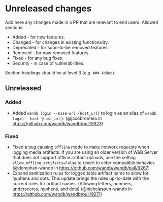 # Unreleased changes

Add here any changes made in a PR that are relevant to end users. Allowed sections:

- Added - for new features.
- Changed - for changes in existing functionality.
- Deprecated - for soon-to-be removed features.
- Removed - for now removed features.
- Fixed - for any bug fixes.
- Security - in case of vulnerabilities.

Section headings should be at level 3 (e.g. `### Added`).

## Unreleased

### Added

- Added `wandb login --base-url {host_url}` to login as an alias of `wandb login --host {host_url}`. (@jacobromero in https://github.com/wandb/wandb/pull/9323)

### Fixed

- Fixed a bug causing `offline` mode to make network requests when logging media artifacts. If you are using an older version of W&B Server that does not support offline artifact uploads, use the setting `allow_offline_artifacts=False` to revert to older compatible behavior. (@domphan-wandb in https://github.com/wandb/wandb/pull/9267)
- Expand sanitization rules for logged table artifact name to allow for hyphens and dots. This update brings the rules up-to-date with the current rules for artifact names. (Allowing letters, numbers, underscores, hyphens, and dots) (@nicholaspun-wandb in https://github.com/wandb/wandb/pull/9271)

